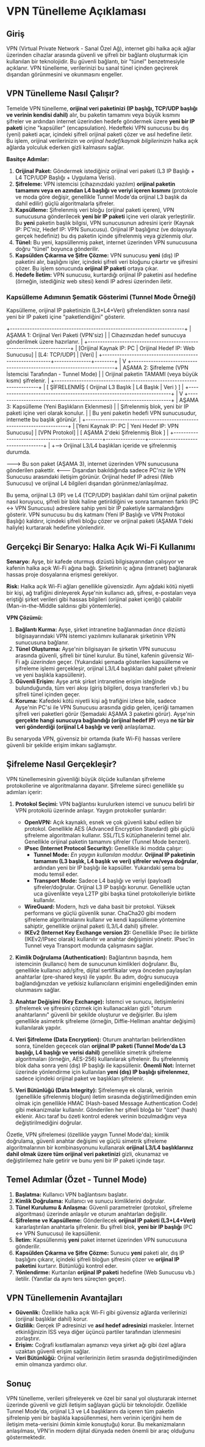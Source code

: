 # VPN Tünelleme Açıklaması

## Giriş

VPN (Virtual Private Network - Sanal Özel Ağ), internet gibi halka açık ağlar üzerinden cihazlar arasında güvenli ve şifreli bir bağlantı oluşturmak için kullanılan bir teknolojidir. Bu güvenli bağlantı, bir "tünel" benzetmesiyle açıklanır. VPN tünelleme, verilerinizi bu sanal tünel içinden geçirerek dışarıdan görünmesini ve okunmasını engeller.

## VPN Tünelleme Nasıl Çalışır?

Temelde VPN tünelleme, **orijinal veri paketinizi (IP başlığı, TCP/UDP başlığı ve verinin kendisi dahil)** alır, bu paketin tamamını veya büyük kısmını şifreler ve ardından internet üzerinden hedefe göndermek üzere **yeni bir IP paketi** içine "kapsüller" (encapsulation). Hedefteki VPN sunucusu bu dış (yeni) paketi açar, içindeki şifreli orijinal paketi çözer ve asıl hedefine iletir. Bu işlem, orijinal verilerinizin ve *orijinal hedef/kaynak bilgilerinizin* halka açık ağlarda yolculuk ederken gizli kalmasını sağlar.

**Basitçe Adımlar:**

1.  **Orijinal Paket:** Göndermek istediğiniz orijinal veri paketi (L3 IP Başlığı + L4 TCP/UDP Başlığı + Uygulama Verisi).
2.  **Şifreleme:** VPN istemcisi (cihazınızdaki yazılım) **orijinal paketin tamamını veya en azından L4 başlığı ve veriyi içeren kısmını** (protokole ve moda göre değişir, genellikle Tunnel Mode'da orijinal L3 başlık da dahil edilir) güçlü algoritmalarla şifreler.
3.  **Kapsülleme:** Şifrelenmiş veri bloğu (orijinal paketi içeren), VPN sunucusuna gönderilecek **yeni bir IP paketi** içine veri olarak yerleştirilir. Bu **yeni** paketin başlık bilgisi, VPN sunucusunun adresini içerir (Kaynak IP: PC'niz, Hedef IP: VPN Sunucusu). Orijinal IP başlığınız (ve dolayısıyla gerçek hedefiniz) bu dış paketin içinde şifrelenmiş veya gizlenmiş olur.
4.  **Tünel:** Bu yeni, kapsüllenmiş paket, internet üzerinden VPN sunucusuna doğru "tünel" boyunca gönderilir.
5.  **Kapsülden Çıkarma ve Şifre Çözme:** VPN sunucusu **yeni** (dış) IP paketini alır, başlığını işler, içindeki şifreli veri bloğunu çıkartır ve şifresini çözer. Bu işlem sonucunda **orijinal IP paketi** ortaya çıkar.
6.  **Hedefe İletim:** VPN sunucusu, kurtardığı orijinal IP paketini asıl hedefine (örneğin, istediğiniz web sitesi) kendi IP adresi üzerinden iletir.

### Kapsülleme Adımının Şematik Gösterimi (Tunnel Mode Örneği)

Kapsülleme, orijinal IP paketinizin (L3+L4+Veri) şifrelendikten sonra nasıl yeni bir IP paketi içine "paketlendiğini" gösterir.

+-----------------------------------------------------------------------+
| AŞAMA 1: Orijinal Veri Paketi (VPN'siz) |
| Cihazınızdan hedef sunucuya gönderilmek üzere hazırlanır. |
+-----------------------------------------------------------------------+
| [Orijinal Kaynak IP: PC | Orijinal Hedef IP: Web Sunucusu] | [L4: TCP/UDP] | [Veri] |
+---------------------------------------------------------+---------------+--------+
|
V
+-----------------------------------------------------------------------+
| AŞAMA 2: Şifreleme (VPN İstemcisi Tarafından - Tunnel Mode) |
| Orijinal paketin TAMAMI (veya büyük kısmı) şifrelenir. |
+-----------------------------------------------------------------------+
| [ ŞİFRELENMİŞ ( Orijinal L3 Başlık | L4 Başlık | Veri ) ] |
+-----------------------------------------------------------------------+
|
V
+-----------------------------------------------------------------------+
| AŞAMA 3: Kapsülleme (Yeni Başlıkların Eklenmesi) |
| Şifrelenmiş blok, yeni bir IP paketi içine veri olarak konulur. |
| Bu yeni paketin hedefi VPN sunucusudur, internette bu başlık görünür. |
+-----------------------------------------------------------------------+
| [Yeni Kaynak IP: PC | Yeni Hedef IP: VPN Sunucusu] | [VPN Protokol] | [ AŞAMA 2'deki Şifrelenmiş Blok ] |
+-------------------------------------------------+----------------+-----------------------------------+
|
+--> Orijinal L3/L4 başlıkları içeride
ve şifrelenmiş durumda.

---> Bu son paket (AŞAMA 3), internet üzerinden VPN sunucusuna gönderilen pakettir. <---
Dışarıdan bakıldığında sadece PC'niz ile VPN Sunucusu arasındaki iletişim görünür.
Orijinal hedef IP adresi (Web Sunucusu) ve orijinal L4 bilgileri dışarıdan görünmez/anlaşılmaz.


Bu şema, orijinal L3 (IP) ve L4 (TCP/UDP) başlıkları dahil tüm orijinal paketin nasıl koruyucu, şifreli bir blok haline getirildiğini ve sonra tamamen farklı (PC <-> VPN Sunucusu) adreslere sahip yeni bir IP paketiyle sarmalandığını gösterir. VPN sunucusu bu dış katmanı (Yeni IP Başlığı ve VPN Protokol Başlığı) kaldırır, içindeki şifreli bloğu çözer ve orijinal paketi (AŞAMA 1'deki haliyle) kurtararak hedefine yönlendirir.

## Gerçekçi Bir Senaryo: Halka Açık Wi-Fi Kullanımı

**Senaryo:** Ayşe, bir kafede oturmuş dizüstü bilgisayarından çalışıyor ve kafenin halka açık Wi-Fi ağına bağlı. Şirketinin iç ağına (intranet) bağlanarak hassas proje dosyalarına erişmesi gerekiyor.

**Risk:** Halka açık Wi-Fi ağları genellikle güvensizdir. Aynı ağdaki kötü niyetli bir kişi, ağ trafiğini dinleyerek Ayşe'nin kullanıcı adı, şifresi, e-postaları veya eriştiği şirket verileri gibi hassas bilgileri (orijinal paket içeriği) çalabilir (Man-in-the-Middle saldırısı gibi yöntemlerle).

**VPN Çözümü:**

1.  **Bağlantı Kurma:** Ayşe, şirket intranetine bağlanmadan *önce* dizüstü bilgisayarındaki VPN istemci yazılımını kullanarak şirketinin VPN sunucusuna bağlanır.
2.  **Tünel Oluşturma:** Ayşe'nin bilgisayarı ile şirketin VPN sunucusu arasında güvenli, şifreli bir tünel kurulur. Bu tünel, kafenin güvensiz Wi-Fi ağı *üzerinden* geçer. (Yukarıdaki şemada gösterilen kapsülleme ve şifreleme işlemi gerçekleşir, orijinal L3/L4 başlıkları dahil paket şifrelenir ve yeni başlıkla kapsüllenir).
3.  **Güvenli Erişim:** Ayşe artık şirket intranetine erişim isteğinde bulunduğunda, tüm veri akışı (giriş bilgileri, dosya transferleri vb.) bu şifreli tünel içinden geçer.
4.  **Koruma:** Kafedeki kötü niyetli kişi ağ trafiğini izlese bile, sadece Ayşe'nin PC'si ile VPN Sunucusu arasında gidip gelen, içeriği tamamen şifreli veri paketleri görür (Şemadaki AŞAMA 3 paketini görür). Ayşe'nin **gerçekte hangi sunucuya bağlandığı (orijinal hedef IP)** veya **ne tür bir veri gönderdiği (orijinal L4 başlığı ve veri)** anlaşılamaz.

Bu senaryoda VPN, güvensiz bir ortamda (kafe Wi-Fi) hassas verilere güvenli bir şekilde erişim imkanı sağlamıştır.

## Şifreleme Nasıl Gerçekleşir?

VPN tünellemesinin güvenliği büyük ölçüde kullanılan şifreleme protokollerine ve algoritmalarına dayanır. Şifreleme süreci genellikle şu adımları içerir:

1.  **Protokol Seçimi:** VPN bağlantısı kurulurken istemci ve sunucu belirli bir VPN protokolü üzerinde anlaşır. Yaygın protokoller şunlardır:
    *   **OpenVPN:** Açık kaynaklı, esnek ve çok güvenli kabul edilen bir protokol. Genellikle AES (Advanced Encryption Standard) gibi güçlü şifreleme algoritmaları kullanır. SSL/TLS kütüphanelerini temel alır. Genellikle orijinal paketin tamamını şifreler (Tunnel Mode benzeri).
    *   **IPsec (Internet Protocol Security):** Genellikle iki modda çalışır:
        *   **Tunnel Mode:** *En yaygın kullanılan moddur.* **Orijinal IP paketinin tamamını (L3 başlık, L4 başlık ve veri) şifreler ve/veya doğrular**, ardından yeni bir IP başlığı ile kapsüller. Yukarıdaki şema bu modu temsil eder.
        *   **Transport Mode:** Sadece L4 başlığı ve veriyi (payload) şifreler/doğrular. Orijinal L3 IP başlığı korunur. Genellikle uçtan uca güvenlikte veya L2TP gibi başka tünel protokolleriyle birlikte kullanılır.
    *   **WireGuard:** Modern, hızlı ve daha basit bir protokol. Yüksek performans ve güçlü güvenlik sunar. ChaCha20 gibi modern şifreleme algoritmalarını kullanır ve kendi kapsülleme yöntemine sahiptir, genellikle orijinal paketi (L3/L4 dahil) şifreler.
    *   **IKEv2 (Internet Key Exchange version 2):** Genellikle IPsec ile birlikte (IKEv2/IPsec olarak) kullanılır ve anahtar değişimini yönetir. IPsec'in Tunnel veya Transport modunda çalışmasını sağlar.

2.  **Kimlik Doğrulama (Authentication):** Bağlantının başında, hem istemcinin (kullanıcı) hem de sunucunun kimlikleri doğrulanır. Bu, genellikle kullanıcı adı/şifre, dijital sertifikalar veya önceden paylaşılan anahtarlar (pre-shared keys) ile yapılır. Bu adım, doğru sunucuya bağlandığınızdan ve yetkisiz kullanıcıların erişimini engellediğinden emin olunmasını sağlar.

3.  **Anahtar Değişimi (Key Exchange):** İstemci ve sunucu, iletişimlerini şifrelemek ve şifresini çözmek için kullanacakları gizli "oturum anahtarlarını" güvenli bir şekilde oluşturur ve değişirler. Bu işlem genellikle asimetrik şifreleme (örneğin, Diffie-Hellman anahtar değişimi) kullanılarak yapılır.

4.  **Veri Şifreleme (Data Encryption):** Oturum anahtarları belirlendikten sonra, tünelden geçecek olan **orijinal IP paketi (Tunnel Mode'da L3 başlığı, L4 başlığı ve verisi dahil)** genellikle simetrik şifreleme algoritmaları (örneğin, AES-256) kullanılarak şifrelenir. Bu şifrelenmiş blok daha sonra yeni (dış) IP başlığı ile kapsüllenir. **Önemli Not:** İnternet üzerinde yönlendirme için kullanılan **yeni (dış) IP başlığı şifrelenmez**, sadece içindeki orijinal paket ve başlıkları şifrelenir.

5.  **Veri Bütünlüğü (Data Integrity):** Şifrelemeye ek olarak, verinin (genellikle şifrelenmiş bloğun) iletim sırasında değiştirilmediğinden emin olmak için genellikle HMAC (Hash-based Message Authentication Code) gibi mekanizmalar kullanılır. Gönderilen her şifreli bloğa bir "özet" (hash) eklenir. Alıcı taraf bu özeti kontrol ederek verinin bozulmadığını veya değiştirilmediğini doğrular.

Özetle, VPN şifrelemesi (özellikle yaygın Tunnel Mode'da); kimlik doğrulama, güvenli anahtar değişimi ve güçlü simetrik şifreleme algoritmalarının bir kombinasyonunu kullanarak **orijinal L3/L4 başlıklarınız dahil olmak üzere tüm orijinal veri paketinizi** gizli, okunamaz ve değiştirilemez hale getirir ve bunu yeni bir IP paketi içinde taşır.

## Temel Adımlar (Özet - Tunnel Mode)

1.  **Başlatma:** Kullanıcı VPN bağlantısını başlatır.
2.  **Kimlik Doğrulama:** Kullanıcı ve sunucu kimliklerini doğrular.
3.  **Tünel Kurulumu & Anlaşma:** Güvenli parametreler (protokol, şifreleme algoritması) üzerinde anlaşılır ve oturum anahtarları değişilir.
4.  **Şifreleme ve Kapsülleme:** Gönderilecek **orijinal IP paketi (L3+L4+Veri)** kararlaştırılan anahtarla şifrelenir. Bu şifreli blok, **yeni bir IP başlığı** (PC <-> VPN Sunucusu) ile kapsüllenir.
5.  **İletim:** Kapsüllenmiş **yeni** paket internet üzerinden VPN sunucusuna gönderilir.
6.  **Kapsülden Çıkarma ve Şifre Çözme:** Sunucu **yeni** paketi alır, dış IP başlığını çıkarır, içindeki şifreli bloğun şifresini çözer ve **orijinal IP paketini** kurtarır. Bütünlüğü kontrol eder.
7.  **Yönlendirme:** Kurtarılan **orijinal IP paketi** hedefine (Web Sunucusu vb.) iletilir. (Yanıtlar da aynı ters süreçten geçer).

## VPN Tünellemenin Avantajları

*   **Güvenlik:** Özellikle halka açık Wi-Fi gibi güvensiz ağlarda verilerinizi (orijinal başlıklar dahil) korur.
*   **Gizlilik:** Gerçek IP adresinizi ve **asıl hedef adresinizi** maskeler. İnternet etkinliğinizin İSS veya diğer üçüncü partiler tarafından izlenmesini zorlaştırır.
*   **Erişim:** Coğrafi kısıtlamaları aşmanızı veya şirket ağı gibi özel ağlara uzaktan güvenli erişim sağlar.
*   **Veri Bütünlüğü:** Orijinal verilerinizin iletim sırasında değiştirilmediğinden emin olmanıza yardımcı olur.

## Sonuç

VPN tünelleme, verileri şifreleyerek ve özel bir sanal yol oluşturarak internet üzerinde güvenli ve gizli iletişim sağlayan güçlü bir teknolojidir. Özellikle Tunnel Mode'da, orijinal L3 ve L4 başlıklarını da içeren tüm paketin şifrelenip yeni bir başlıkla kapsüllenmesi, hem verinin içeriğini hem de iletişim meta-verisini (kimin kimle konuştuğu) korur. Bu mekanizmaların anlaşılması, VPN'in modern dijital dünyada neden önemli bir araç olduğunu göstermektedir.
